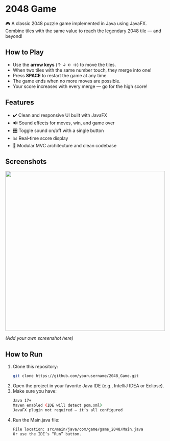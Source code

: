 # 2048 Game

🎮 A classic 2048 puzzle game implemented in Java using JavaFX.  
Combine tiles with the same value to reach the legendary 2048 tile — and beyond!

## How to Play

- Use the **arrow keys** (↑ ↓ ← →) to move the tiles.
- When two tiles with the same number touch, they merge into one!
- Press **SPACE** to restart the game at any time.
- The game ends when no more moves are possible.
- Your score increases with every merge — go for the high score!

## Features

- ✔️ Clean and responsive UI built with JavaFX
- 🔊 Sound effects for moves, win, and game over
- 🎛️ Toggle sound on/off with a single button
- 📊 Real-time score display
- 🧠 Modular MVC architecture and clean codebase

## Screenshots

<img src="https://github.com/yourusername/2048_Game/assets/sample-screenshot.png" width="500"/>

*(Add your own screenshot here)*

## How to Run

1. Clone this repository:
   ```bash
   git clone https://github.com/yourusername/2048_Game.git
2. Open the project in your favorite Java IDE (e.g., IntelliJ IDEA or Eclipse).
3. Make sure you have:
   ```bash
   Java 17+
   Maven enabled (IDE will detect pom.xml)
   JavaFX plugin not required — it’s all configured
4. Run the Main.java file:
   ```bash
   File location: src/main/java/com/game/game_2048/Main.java
   Or use the IDE’s “Run” button.
   
